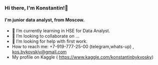 ### Hi there, I'm Konstantin!👋
#### I'm junior data analyst, from Moscow.

- 🌱 I’m currently learning in HSE for Data Analyst.
- 👯 I’m looking to collaborate on ...
- 🤔 I’m looking for help with first work.
- How to reach me: +7-919-777-25-00 (telegram,whats-up) , kos.bykovskiy@gmail.com
- My profile on Kaggle ( https://www.kaggle.com/konstantinbykvosky)
